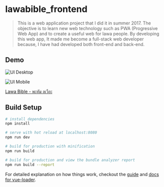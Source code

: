 # lawabible_frontend

> This is a web application project that I did it in summer 2017. The objective is to learn new web technology such as PWA (Progressive Web App) and to create a useful web for lawa people. By developing this web app, It made me become a full-stack web developer because, I have had developed both front-end and back-end.

## Demo
![UI Desktop](https://github.com/madooding/lawabible-frontend/blob/master/img/desktop.png)

![UI Mobile](https://github.com/madooding/lawabible-frontend/blob/master/img/mobile.png)

[Lawa Bible - พะทัม ลเวือะ](https://lawabible.madooding.com)

## Build Setup

``` bash
# install dependencies
npm install

# serve with hot reload at localhost:8080
npm run dev

# build for production with minification
npm run build

# build for production and view the bundle analyzer report
npm run build --report
```

For detailed explanation on how things work, checkout the [guide](http://vuejs-templates.github.io/webpack/) and [docs for vue-loader](http://vuejs.github.io/vue-loader).
